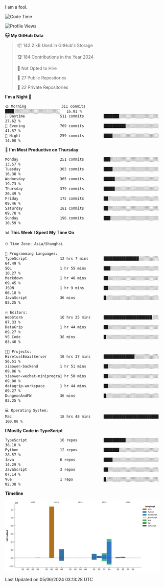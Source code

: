 I am a fool.

<!--START_SECTION:waka-->
![Code Time](http://img.shields.io/badge/Code%20Time-1%2C485%20hrs%2044%20mins-blue)

![Profile Views](http://img.shields.io/badge/Profile%20Views-0-blue)

**🐱 My GitHub Data** 

> 📦 142.2 kB Used in GitHub's Storage 
 > 
> 🏆 184 Contributions in the Year 2024
 > 
> 🚫 Not Opted to Hire
 > 
> 📜 27 Public Repositories 
 > 
> 🔑 22 Private Repositories 
 > 
**I'm a Night 🦉** 

```text
🌞 Morning                311 commits         ████░░░░░░░░░░░░░░░░░░░░░   16.81 % 
🌆 Daytime                511 commits         ███████░░░░░░░░░░░░░░░░░░   27.62 % 
🌃 Evening                769 commits         ██████████░░░░░░░░░░░░░░░   41.57 % 
🌙 Night                  259 commits         ████░░░░░░░░░░░░░░░░░░░░░   14.00 % 
```
📅 **I'm Most Productive on Thursday** 

```text
Monday                   251 commits         ███░░░░░░░░░░░░░░░░░░░░░░   13.57 % 
Tuesday                  303 commits         ████░░░░░░░░░░░░░░░░░░░░░   16.38 % 
Wednesday                365 commits         █████░░░░░░░░░░░░░░░░░░░░   19.73 % 
Thursday                 379 commits         █████░░░░░░░░░░░░░░░░░░░░   20.49 % 
Friday                   175 commits         ██░░░░░░░░░░░░░░░░░░░░░░░   09.46 % 
Saturday                 181 commits         ██░░░░░░░░░░░░░░░░░░░░░░░   09.78 % 
Sunday                   196 commits         ███░░░░░░░░░░░░░░░░░░░░░░   10.59 % 
```


📊 **This Week I Spent My Time On** 

```text
🕑︎ Time Zone: Asia/Shanghai

💬 Programming Languages: 
TypeScript               12 hrs 7 mins       ████████████████░░░░░░░░░   64.49 % 
SQL                      1 hr 55 mins        ███░░░░░░░░░░░░░░░░░░░░░░   10.27 % 
Markdown                 1 hr 46 mins        ██░░░░░░░░░░░░░░░░░░░░░░░   09.45 % 
JSON                     1 hr 9 mins         ██░░░░░░░░░░░░░░░░░░░░░░░   06.18 % 
JavaScript               36 mins             █░░░░░░░░░░░░░░░░░░░░░░░░   03.25 % 

🔥 Editors: 
WebStorm                 16 hrs 25 mins      ██████████████████████░░░   87.33 % 
DataGrip                 1 hr 44 mins        ██░░░░░░░░░░░░░░░░░░░░░░░   09.27 % 
VS Code                  38 mins             █░░░░░░░░░░░░░░░░░░░░░░░░   03.40 % 

🐱‍💻 Projects: 
HiretualEmailServer      10 hrs 37 mins      ██████████████░░░░░░░░░░░   56.51 % 
xiaowen-backend          1 hr 51 mins        ██░░░░░░░░░░░░░░░░░░░░░░░   09.86 % 
xiaowen-wechat-miniprogra1 hr 50 mins        ██░░░░░░░░░░░░░░░░░░░░░░░   09.80 % 
datagrip-workspace       1 hr 44 mins        ██░░░░░░░░░░░░░░░░░░░░░░░   09.27 % 
DungeonAndFW             36 mins             █░░░░░░░░░░░░░░░░░░░░░░░░   03.25 % 

💻 Operating System: 
Mac                      18 hrs 48 mins      █████████████████████████   100.00 % 
```

**I Mostly Code in TypeScript** 

```text
TypeScript               16 repos            ██████████░░░░░░░░░░░░░░░   38.10 % 
Python                   12 repos            ███████░░░░░░░░░░░░░░░░░░   28.57 % 
Java                     6 repos             ████░░░░░░░░░░░░░░░░░░░░░   14.29 % 
JavaScript               3 repos             ██░░░░░░░░░░░░░░░░░░░░░░░   07.14 % 
Vue                      1 repo              █░░░░░░░░░░░░░░░░░░░░░░░░   02.38 % 
```



**Timeline**

![Lines of Code chart](https://raw.githubusercontent.com/VeejaLiu/VeejaLiu/master/assets/bar_graph.png)


 Last Updated on 05/06/2024 03:13:28 UTC
<!--END_SECTION:waka-->
